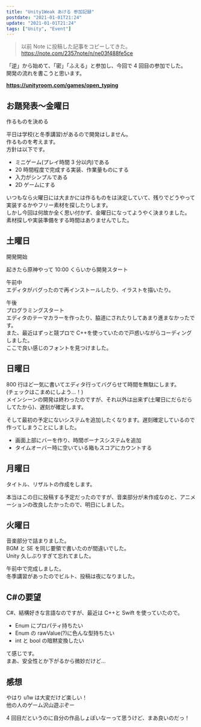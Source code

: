 ```yaml
---
title: "Unity1Weak あける 参加記録"
postdate: "2021-01-01T21:24"
update: "2021-01-01T21:24"
tags: ["Unity", "Event"]
---
```


> 以前 Note に投稿した記事をコピーしてきた。  
> https://note.com/2357note/n/ne03f488fe5ce

「逆」から始めて、「密」「ふえる」と参加し、今回で 4 回目の参加でした。  
開発の流れを書こうと思います。

**https://unityroom.com/games/open_typing**

## お題発表〜金曜日

作るものを決める

平日は学校(と冬季講習)があるので開発はしません。  
作るものを考えます。  
方針は以下です。

- ミニゲーム(プレイ時間 3 分以内)である
- 20 時間程度で完成する実装、作業量ものにする
- 入力がシンプルである
- 2D ゲームにする

いつもなら火曜日には大まかには作るものをは決定していて、残りでどうやって実装するかやフリー素材を探したりします。  
しかし今回は何故か全く思い付かず、金曜日になってようやく決まりました。  
素材探しや実装準備をする時間はありませんでした。

## 土曜日

開発開始

起きたら原神やって 10:00 くらいから開発スタート

午前中  
エディタがバグったので再インストールしたり、イラストを描いたり。

午後  
プログラミングスタート  
エディタのテーマカラーを作ったり、脇道にされたりしてあまり進まなかったです。  
また、最近はずっと競プロで C++を使っていたので戸惑いながらコーディングしました。  
ここで良い感じのフォントを見つけました。

## 日曜日

800 行ほど一気に書いてエディタ行ってバグらせて時間を無駄にします。  
(チェックはこまめにしよう…！)  
メインシーンの開発は終わったのですが、それ以外は出来ず(土曜日にだらだらしてたから)、遅刻が確定します。

そして最初の予定にないシステムを追加したくなります。遅刻確定しているので作ってしまうことにしました。

- 画面上部にバーを作り、時間ボーナスシステムを追加
- タイムオーバー時に空いている箱もスコアにカウントする

## 月曜日

タイトル、リザルトの作成をします。

本当はこの日に投稿する予定だったのですが、音楽部分が未作成なのと、アニメーションの改良したかったので、明日にしました。

## 火曜日

音楽部分で詰まりました。  
BGM と SE を同じ要領で書いたのが間違いでした。  
Unity 久しぶりすぎて忘れてました。

午前中で完成しました。  
冬季講習があったのでビルト、投稿は夜になりました。

## C#の要望

C#、結構好きな言語なのですが、最近は C++と Swift を使っていたので。

- Enum にプロパティ持ちたい
- Enum の rawValue(?)に色んな型持ちたい
- int と bool の暗黙変換したい

て感じです。  
まあ、安全性とか下がるから微妙だけど…

## 感想

やはり u1w は大変だけど楽しい！  
他の人のゲーム沢山遊ぶぞー

4 回目だというのに自分の作品しょぼいなーって思うけど、まあ良いのだっ！
